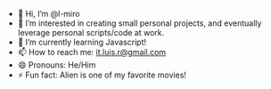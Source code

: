 - 👋 Hi, I’m @l-miro
- 👀 I’m interested in creating small personal projects, and eventually leverage personal scripts/code at work.
- 🌱 I’m currently learning Javascript!
- 📫 How to reach me: it.luis.r@gmail.com
- 😄 Pronouns: He/Him
- ⚡ Fun fact: Alien is one of my favorite movies!

<!---
l-miro/l-miro is a ✨ special ✨ repository because its `README.md` (this file) appears on your GitHub profile.
You can click the Preview link to take a look at your changes.
--->

